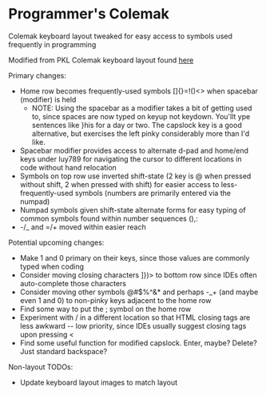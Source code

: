 # Programmer's Colemak
Colemak keyboard layout tweaked for easy access to symbols used frequently in programming

Modified from PKL Colemak keyboard layout found [here](https://sourceforge.net/projects/pkl/files/Standalone%20Layouts/)

Primary changes:
- Home row becomes frequently-used symbols []{}=!()<> when spacebar (modifier) is held
  - NOTE: Using the spacebar as a modifier takes a bit of getting used to, since spaces are now typed on keyup not keydown.  You'llt ype sentences like }his for a day or two.  The capslock key is a good alternative, but exercises the left pinky considerably more than I'd like. 
- Spacebar modifier provides access to alternate d-pad and home/end keys under luy789 for navigating the cursor to different locations in code without hand relocation
- Symbols on top row use inverted shift-state (2 key is @ when pressed without shift, 2 when pressed with shift) for easier access to less-frequently-used symbols (numbers are primarily entered via the numpad)
- Numpad symbols given shift-state alternate forms for easy typing of common symbols found within number sequences (),:
- -/_ and =/+ moved within easier reach

Potential upcoming changes:
- Make 1 and 0 primary on their keys, since those values are commonly typed when coding
- Consider moving closing characters ]})> to bottom row since IDEs often auto-complete those characters 
- Consider moving other symbols @#$%^&* and perhaps -_+ (and maybe even 1 and 0) to non-pinky keys adjacent to the home row
- Find some way to put the ; symbol on the home row
- Experiment with / in a different location so that HTML closing tags are less awkward -- low priority, since IDEs usually suggest closing tags upon pressing <
- Find some useful function for modified capslock.  Enter, maybe?  Delete?  Just standard backspace?

Non-layout TODOs:
- Update keyboard layout images to match layout